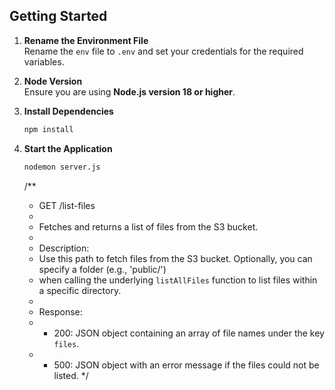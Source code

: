 ## Getting Started

1. **Rename the Environment File**  
    Rename the `env` file to `.env` and set your credentials for the required variables.

2. **Node Version**  
    Ensure you are using **Node.js version 18 or higher**.

3. **Install Dependencies**  
    ```bash
    npm install
    ```

4. **Start the Application**  
    ```bash
    nodemon server.js
    ```
    /**
     * GET /list-files
     *
     * Fetches and returns a list of files from the S3 bucket.
     * 
     * Description:
     * Use this path to fetch files from the S3 bucket. Optionally, you can specify a folder (e.g., 'public/') 
     * when calling the underlying `listAllFiles` function to list files within a specific directory.
     * 
     * Response:
     * - 200: JSON object containing an array of file names under the key `files`.
     * - 500: JSON object with an error message if the files could not be listed.
     */